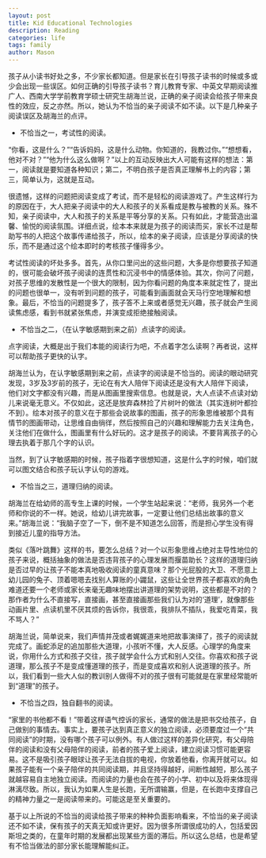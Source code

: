 ```yaml
---
layout: post
title: Kid Educational Technologies
description: Reading
categories: life
tags: family
author: Mason
---
```


孩子从小读书好处之多，不少家长都知道。但是家长在引导孩子读书的时候或多或少会出现一些误区。如何正确的引导孩子读书？育儿教育专家、中英文早期阅读推广人、西南大学学前教育学硕士研究生胡海兰说，正确的亲子阅读会给孩子带来良性的效应，反之亦然。所以，她认为不恰当的亲子阅读不如不读。以下是几种亲子阅读误区及胡海兰的点评。

* 不恰当之一，考试性的阅读。

“你看，这是什么？”“告诉妈妈，这是什么动物。你知道的，我教过你。”“想想看，他对不对？”“他为什么这么做啊？”以上的互动反映出大人可能有这样的想法：第一，阅读就是要知道各种知识；第二，不明白孩子是否真正理解书上的内容；第三，简单认为，这就是互动。

很遗憾，这样的问题把阅读变成了考试，而不是轻松的阅读游戏了。产生这样行为的原因在于，大人把亲子阅读中的大人和孩子的关系看成是教与被教的关系。殊不知，亲子阅读中，大人和孩子的关系是平等分享的关系。只有如此，才能营造出温馨、愉悦的阅读氛围。详细点说，绘本本来就是为孩子的阅读而买，家长不过是帮助写书的人把这个故事传递给孩子，所以，绘本的亲子阅读，应该是分享阅读的快乐，而不是通过这个绘本即时的考核孩子懂得多少。

考试性阅读的坏处多多。首先，从你口里问出的这些问题，大多是你想要孩子知道的，很可能会破坏孩子阅读的连贯性和沉浸书中的情感体验。其次，你问了问题，对孩子思维的发散性是一个很大的限制，因为你看问题的角度本来就定性了，提出的问题也很单一，没有听到问题的孩子，可能看到画面就会天马行空地理解和想象。最后，不恰当的问题提多了，孩子答不上来或者感觉无兴趣，孩子就会产生阅读焦虑感，看到书就紧张焦虑，并演变成拒绝接触阅读。

* 不恰当之二，（在认字敏感期到来之前）点读字的阅读。

点字阅读，大概是出于我们本能的阅读行为吧，不点着字怎么读啊？再者说，这样可以帮助孩子更快的认字。

胡海兰认为，在认字敏感期到来之前，点读字的阅读是不恰当的。阅读的眼动研究发现，3岁及3岁前的孩子，无论在有大人陪伴下阅读还是没有大人陪伴下阅读，他们对文字都没有兴趣，而是从图画里搜索信息。也就是说，大人点读不点读对幼儿来说毫无意义。不仅如此，这还是放弃森林捡了片树叶的做法（其实连树叶都捡不到）。绘本对孩子的意义在于那些会说故事的图画，孩子的形象思维被那个具有情节的图画带动，让思维自由徜徉，然后按照自己的兴趣和理解能力去关注角色，关注他们在做什么，图画里有什么好玩的。这才是孩子的阅读。不要背离孩子的心理去执着于那几个字的认识。

当然，到了认字敏感期的时候，孩子指着字很想知道，这是什么字的时候，咱们就可以图文结合和孩子玩认字认句的游戏。

* 不恰当之三，道理归纳的阅读。

胡海兰在给幼师的高专生上课的时候，一个学生站起来说：“老师，我另外一个老师和你说的不一样。她说，给幼儿讲完故事，一定要让他们总结出故事的意义来。”胡海兰说：“我脑子空了一下，倒不是不知道怎么回答，而是担心学生没有得到接近儿童的指导方法。

类似《落叶跳舞》这样的书，要怎么总结？对一个以形象思维占绝对主导性地位的孩子来说，概括抽象的做法是否违背孩子的心理发展而揠苗助长？这样的道理归纳是否过早的让孩子不能本真地吸收阅读的童真意味？那个光屁股的大卫、不愿意上幼儿园的兔子、顶着嗯嗯去找别人算账的小鼹鼠，这些让全世界孩子都喜欢的角色难道还要一个老师或家长来毫无趣味地摆出讲道理的架势说明，这些都是不对的？那作者为什么不直接写，直接画，甚至直接画那些我们认为对的‘道理’，就像那些动画片里、点读机里不厌其烦的告诉你，我很乖，我排队不插队，我爱吃青菜，我不骂人？”

胡海兰说，简单说来，我们声情并茂或者娓娓道来地把故事演绎了，孩子的阅读就完成了。画蛇添足的追加那些大道理，小孩听不懂，大人反感。心理学的角度来说，你用什么方式和孩子交往，孩子就学会什么方式和别人交往。你喜欢和孩子说道理，那么孩子不是变成懂道理的孩子，而是变成喜欢和别人说道理的孩子。所以，我们看到一些大人似的教训别人做得不对的孩子很有可能就是在家里经常能听到“道理”的孩子。

* 不恰当之四，独自翻书的阅读。

“家里的书他都不看！”带着这样语气控诉的家长，通常的做法是把书交给孩子，自己做别的事情去。事实上，要孩子达到真正意义的独立阅读，必须要度过一个“共同阅读”的时期，没有哪个孩子可以例外。有人做过这样的差异化研究，有父母陪伴的阅读和没有父母陪伴的阅读，前者的孩子爱上阅读，建立阅读习惯可能更容易。这不是吸引孩子眼球让孩子无法自拔的电视，你放着他看，你离开就可以。如果孩子能有一个亲子陪伴的共同阅读期，并且坚持得越好，间断性越短，那么孩子就越容易自主地独立阅读。而阅读的力量也会在孩子的小学、初中以及将来体现得淋漓尽致。所以，我认为如果人生是长跑，无所谓输赢，但是，在长跑中支撑自己的精神力量之一是阅读带来的。可能这是至关重要的。

基于以上所说的不恰当的阅读给孩子带来的种种负面影响看来，不恰当的亲子阅读还不如不读，保有孩子的天真无知或许更好。因为很多所谓很成功的人，包括爱因斯坦之类的，在童年时期的发展都出现某些方面的滞后。所以这么总结，也是希望有不恰当做法的部分家长能理解能纠正。

